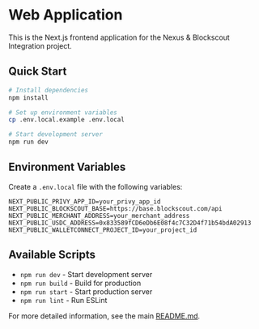# Web Application

This is the Next.js frontend application for the Nexus & Blockscout Integration project.

## Quick Start

```bash
# Install dependencies
npm install

# Set up environment variables
cp .env.local.example .env.local

# Start development server
npm run dev
```

## Environment Variables

Create a `.env.local` file with the following variables:

```
NEXT_PUBLIC_PRIVY_APP_ID=your_privy_app_id
NEXT_PUBLIC_BLOCKSCOUT_BASE=https://base.blockscout.com/api
NEXT_PUBLIC_MERCHANT_ADDRESS=your_merchant_address
NEXT_PUBLIC_USDC_ADDRESS=0x833589fCD6eDb6E08f4c7C32D4f71b54bdA02913
NEXT_PUBLIC_WALLETCONNECT_PROJECT_ID=your_project_id
```

## Available Scripts

- `npm run dev` - Start development server
- `npm run build` - Build for production
- `npm run start` - Start production server
- `npm run lint` - Run ESLint

For more detailed information, see the main [README.md](../../README.md).